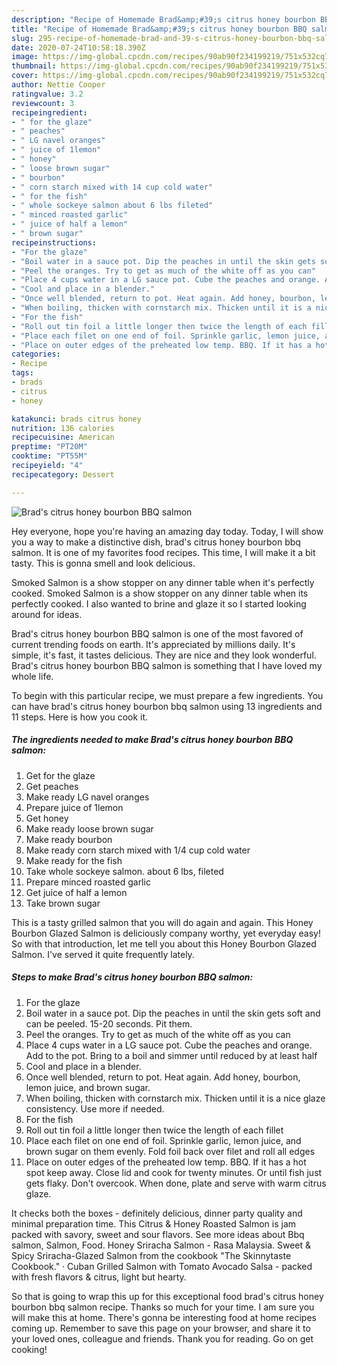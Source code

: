 ```yaml
---
description: "Recipe of Homemade Brad&amp;#39;s citrus honey bourbon BBQ salmon"
title: "Recipe of Homemade Brad&amp;#39;s citrus honey bourbon BBQ salmon"
slug: 295-recipe-of-homemade-brad-and-39-s-citrus-honey-bourbon-bbq-salmon
date: 2020-07-24T10:58:18.390Z
image: https://img-global.cpcdn.com/recipes/90ab90f234199219/751x532cq70/brads-citrus-honey-bourbon-bbq-salmon-recipe-main-photo.jpg
thumbnail: https://img-global.cpcdn.com/recipes/90ab90f234199219/751x532cq70/brads-citrus-honey-bourbon-bbq-salmon-recipe-main-photo.jpg
cover: https://img-global.cpcdn.com/recipes/90ab90f234199219/751x532cq70/brads-citrus-honey-bourbon-bbq-salmon-recipe-main-photo.jpg
author: Nettie Cooper
ratingvalue: 3.2
reviewcount: 3
recipeingredient:
- " for the glaze"
- " peaches"
- " LG navel oranges"
- " juice of 1lemon"
- " honey"
- " loose brown sugar"
- " bourbon"
- " corn starch mixed with 14 cup cold water"
- " for the fish"
- " whole sockeye salmon about 6 lbs fileted"
- " minced roasted garlic"
- " juice of half a lemon"
- " brown sugar"
recipeinstructions:
- "For the glaze"
- "Boil water in a sauce pot. Dip the peaches in until the skin gets soft and can be peeled. 15-20 seconds. Pit them."
- "Peel the oranges. Try to get as much of the white off as you can"
- "Place 4 cups water in a LG sauce pot. Cube the peaches and orange. Add to the pot. Bring to a boil and simmer until reduced by at least half"
- "Cool and place in a blender."
- "Once well blended, return to pot. Heat again. Add honey, bourbon, lemon juice, and brown sugar."
- "When boiling, thicken with cornstarch mix. Thicken until it is a nice glaze consistency. Use more if needed."
- "For the fish"
- "Roll out tin foil a little longer then twice the length of each fillet"
- "Place each filet on one end of foil. Sprinkle garlic, lemon juice, and brown sugar on them evenly. Fold foil back over filet and roll all edges"
- "Place on outer edges of the preheated low temp. BBQ. If it has a hot spot keep away. Close lid and cook for twenty minutes. Or until fish just gets flaky. Don&#39;t overcook. When done, plate and serve with warm citrus glaze."
categories:
- Recipe
tags:
- brads
- citrus
- honey

katakunci: brads citrus honey 
nutrition: 136 calories
recipecuisine: American
preptime: "PT20M"
cooktime: "PT55M"
recipeyield: "4"
recipecategory: Dessert

---
```



![Brad&#39;s citrus honey bourbon BBQ salmon](https://img-global.cpcdn.com/recipes/90ab90f234199219/751x532cq70/brads-citrus-honey-bourbon-bbq-salmon-recipe-main-photo.jpg)

Hey everyone, hope you're having an amazing day today. Today, I will show you a way to make a distinctive dish, brad&#39;s citrus honey bourbon bbq salmon. It is one of my favorites food recipes. This time, I will make it a bit tasty. This is gonna smell and look delicious.

Smoked Salmon is a show stopper on any dinner table when it&#39;s perfectly cooked. Smoked Salmon is a show stopper on any dinner table when its perfectly cooked. I also wanted to brine and glaze it so I started looking around for ideas.

Brad&#39;s citrus honey bourbon BBQ salmon is one of the most favored of current trending foods on earth. It's appreciated by millions daily. It's simple, it's fast, it tastes delicious. They are nice and they look wonderful. Brad&#39;s citrus honey bourbon BBQ salmon is something that I have loved my whole life.


To begin with this particular recipe, we must prepare a few ingredients. You can have brad&#39;s citrus honey bourbon bbq salmon using 13 ingredients and 11 steps. Here is how you cook it.

<!--inarticleads1-->

##### The ingredients needed to make Brad&#39;s citrus honey bourbon BBQ salmon:

1. Get  for the glaze
1. Get  peaches
1. Make ready  LG navel oranges
1. Prepare  juice of 1lemon
1. Get  honey
1. Make ready  loose brown sugar
1. Make ready  bourbon
1. Make ready  corn starch mixed with 1/4 cup cold water
1. Make ready  for the fish
1. Take  whole sockeye salmon. about 6 lbs, fileted
1. Prepare  minced roasted garlic
1. Get  juice of half a lemon
1. Take  brown sugar


This is a tasty grilled salmon that you will do again and again. This Honey Bourbon Glazed Salmon is deliciously company worthy, yet everyday easy! So with that introduction, let me tell you about this Honey Bourbon Glazed Salmon. I&#39;ve served it quite frequently lately. 

<!--inarticleads2-->

##### Steps to make Brad&#39;s citrus honey bourbon BBQ salmon:

1. For the glaze
1. Boil water in a sauce pot. Dip the peaches in until the skin gets soft and can be peeled. 15-20 seconds. Pit them.
1. Peel the oranges. Try to get as much of the white off as you can
1. Place 4 cups water in a LG sauce pot. Cube the peaches and orange. Add to the pot. Bring to a boil and simmer until reduced by at least half
1. Cool and place in a blender.
1. Once well blended, return to pot. Heat again. Add honey, bourbon, lemon juice, and brown sugar.
1. When boiling, thicken with cornstarch mix. Thicken until it is a nice glaze consistency. Use more if needed.
1. For the fish
1. Roll out tin foil a little longer then twice the length of each fillet
1. Place each filet on one end of foil. Sprinkle garlic, lemon juice, and brown sugar on them evenly. Fold foil back over filet and roll all edges
1. Place on outer edges of the preheated low temp. BBQ. If it has a hot spot keep away. Close lid and cook for twenty minutes. Or until fish just gets flaky. Don&#39;t overcook. When done, plate and serve with warm citrus glaze.


It checks both the boxes - definitely delicious, dinner party quality and minimal preparation time. This Citrus &amp; Honey Roasted Salmon is jam packed with savory, sweet and sour flavors. See more ideas about Bbq salmon, Salmon, Food. Honey Sriracha Salmon - Rasa Malaysia. Sweet &amp; Spicy Sriracha-Glazed Salmon from the cookbook &#34;The Skinnytaste Cookbook.&#34; · Cuban Grilled Salmon with Tomato Avocado Salsa - packed with fresh flavors &amp; citrus, light but hearty. 

So that is going to wrap this up for this exceptional food brad&#39;s citrus honey bourbon bbq salmon recipe. Thanks so much for your time. I am sure you will make this at home. There's gonna be interesting food at home recipes coming up. Remember to save this page on your browser, and share it to your loved ones, colleague and friends. Thank you for reading. Go on get cooking!
